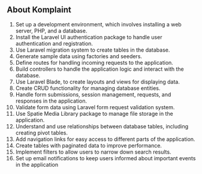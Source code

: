 ## About Komplaint

1. Set up a development environment, which involves installing a web server, PHP, and a database.
2. Install the Laravel UI authentication package to handle user authentication and registration.
3. Use Laravel migration system to create tables in the database.
4. Generate sample data using factories and seeders.
5. Define routes for handling incoming requests to the application.
6. Build controllers to handle the application logic and interact with the database.
7. Use Laravel Blade, to create layouts and views for displaying data.
8. Create CRUD functionality for managing database entities.
9. Handle form submissions, session management, requests, and responses in the application.
10. Validate form data using Laravel form request validation system.
11. Use Spatie Media Library package to manage file storage in the application.
12. Understand and use relationships between database tables, including creating pivot tables.
13. Add navigation links for easy access to different parts of the application.
14. Create tables with paginated data to improve performance.
15. Implement filters to allow users to narrow down search results.
16. Set up email notifications to keep users informed about important events in the application